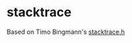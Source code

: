 # stacktrace

Based on Timo Bingmann's [stacktrace.h](https://panthema.net/2008/0901-stacktrace-demangled/)
